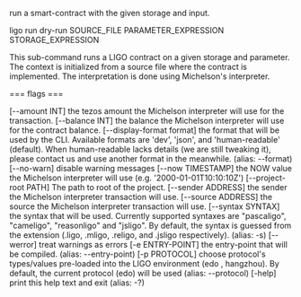 run a smart-contract with the given storage and input.

ligo run dry-run SOURCE_FILE PARAMETER_EXPRESSION STORAGE_EXPRESSION

This sub-command runs a LIGO contract on a given storage and parameter.
The context is initialized from a source file where the contract is
implemented. The interpretation is done using Michelson\'s interpreter.

=== flags ===

\[\--amount INT\] the tezos amount the Michelson interpreter will use
for the transaction. \[\--balance INT\] the balance the Michelson
interpreter will use for the contract balance. \[\--display-format
format\] the format that will be used by the CLI. Available formats are
\'dev\', \'json\', and \'human-readable\' (default). When human-readable
lacks details (we are still tweaking it), please contact us and use
another format in the meanwhile. (alias: \--format) \[\--no-warn\]
disable warning messages \[\--now TIMESTAMP\] the NOW value the
Michelson interpreter will use (e.g. \'2000-01-01T10:10:10Z\')
\[\--project-root PATH\] The path to root of the project. \[\--sender
ADDRESS\] the sender the Michelson interpreter transaction will use.
\[\--source ADDRESS\] the source the Michelson interpreter transaction
will use. \[\--syntax SYNTAX\] the syntax that will be used. Currently
supported syntaxes are \"pascaligo\", \"cameligo\", \"reasonligo\" and
\"jsligo\". By default, the syntax is guessed from the extension (.ligo,
.mligo, .religo, and .jsligo respectively). (alias: -s) \[\--werror\]
treat warnings as errors \[-e ENTRY-POINT\] the entry-point that will be
compiled. (alias: \--entry-point) \[-p PROTOCOL\] choose protocol\'s
types/values pre-loaded into the LIGO environment (edo , hangzhou). By
default, the current protocol (edo) will be used (alias: \--protocol)
\[-help\] print this help text and exit (alias: -?)
